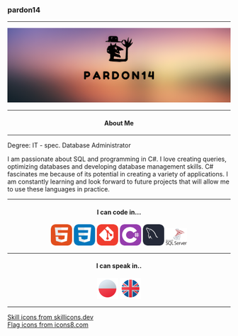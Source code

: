 ### pardon14
---

<center>
  <img title="banner" src="./images/banner.jpg"/>
</center>

<center>

---
#### About Me
---

</center>

Degree: IT - spec. Database Administrator

I am passionate about SQL and programming in C#. I love creating queries, optimizing databases and developing database management skills. C# fascinates me because of its potential in creating a variety of applications. I am constantly learning and look forward to future projects that will allow me to use these languages in practice.

---

<center>

#### I can code in...

<p float="left">
  <img title="HTML" src="./images/icons/html.png" width="48"/>
  <img title="CSSL" src="./images/icons/css.png" width="48"/>
  <img title="GIT" src="./images/icons/git.png" width="48"/>
  <img title="C#" src="./images/icons/cp.png" width="48"/>
  <img title="MySQL" src="./images/icons/mysql.png" width="48"/>
  <img title="Microsoft Server SQL" src="./images/icons/mssql.png" width="48"/>
  
</p>


---
#### I can speak in..
<p float="left">
  <img title="PL" src="./images/icons/pl.png" width="48"/>
  <img title="UK" src="./images/icons/uk.png" width="48"/>
</p>

</center>

---
<a href="https://skillicons.dev" title="skills">Skill icons from skillicons.dev</a> <br>
<a href="https://icons8.com/icon/set/flags/fluency" title="flags">Flag icons from icons8.com</a>
